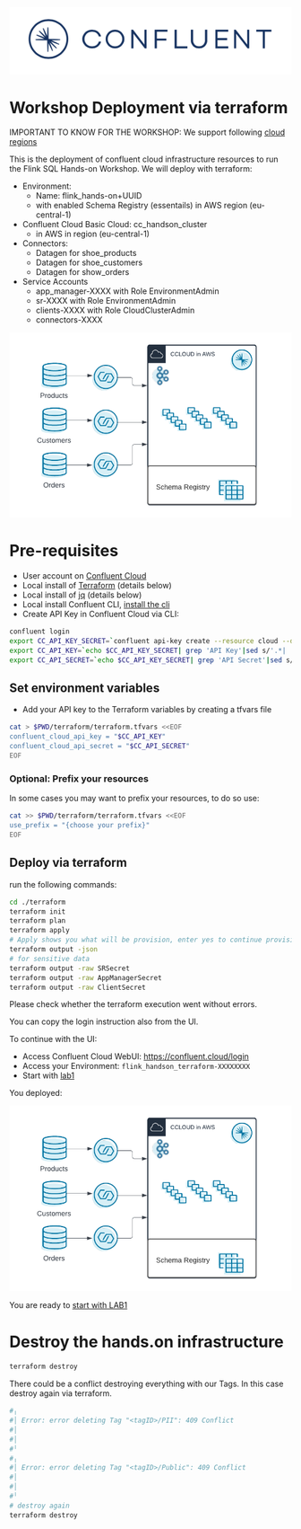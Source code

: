 ![image](img/confluent-logo-300-2.png)

# Workshop Deployment via terraform

IMPORTANT TO KNOW FOR THE WORKSHOP:
We support following [cloud regions](https://docs.confluent.io/cloud/current/flink/index.html#af-long-is-everywhere) 

This is the deployment of confluent cloud infrastructure resources to run the Flink SQL Hands-on Workshop.
We will deploy with terraform:
 - Environment:
     - Name: flink_hands-on+UUID
     - with enabled Schema Registry (essentails) in AWS region (eu-central-1)
 - Confluent Cloud Basic Cloud: cc_handson_cluster
    - in AWS in region (eu-central-1)
 - Connectors:
    - Datagen for shoe_products
    - Datagen for shoe_customers 
    - Datagen for show_orders
 - Service Accounts
    - app_manager-XXXX with Role EnvironmentAdmin
    - sr-XXXX with Role EnvironmentAdmin
    - clients-XXXX with Role CloudClusterAdmin
    - connectors-XXXX
 
![image](img/terraform_deployment.png)

# Pre-requisites
- User account on [Confluent Cloud](https://www.confluent.io/confluent-cloud/tryfree)
- Local install of [Terraform](https://www.terraform.io) (details below)
- Local install of [jq](https://jqlang.github.io/jq/download) (details below)
- Local install Confluent CLI, [install the cli](https://docs.confluent.io/confluent-cli/current/install.html) 
- Create API Key in Confluent Cloud via CLI:

```bash
confluent login
export CC_API_KEY_SECRET=`confluent api-key create --resource cloud --description "API for terraform"`
export CC_API_KEY=`echo $CC_API_KEY_SECRET| grep 'API Key'|sed s/'.*| '//g|sed s/' .*'//g`
export CC_API_SECRET=`echo $CC_API_KEY_SECRET| grep 'API Secret'|sed s/'.*| '//g|sed s/' .*'//g`
```


## Set environment variables
- Add your API key to the Terraform variables by creating a tfvars file
```bash
cat > $PWD/terraform/terraform.tfvars <<EOF
confluent_cloud_api_key = "$CC_API_KEY"
confluent_cloud_api_secret = "$CC_API_SECRET"
EOF
```

### Optional: Prefix your resources

In some cases you may want to prefix your resources, to do so use:

```bash
cat >> $PWD/terraform/terraform.tfvars <<EOF
use_prefix = "{choose your prefix}"
EOF
```

## Deploy via terraform
run the following commands:
```Bash
cd ./terraform
terraform init
terraform plan
terraform apply
# Apply shows you what will be provision, enter yes to continue provisioning 
terraform output -json
# for sensitive data
terraform output -raw SRSecret
terraform output -raw AppManagerSecret
terraform output -raw ClientSecret
```

Please check whether the terraform execution went without errors.

You can copy the login instruction also from the UI.

To continue with the UI:
 - Access Confluent Cloud WebUI: https://confluent.cloud/login
 - Access your Environment: `flink_handson_terraform-XXXXXXXX`
 - Start with [lab1](../lab1.md)

You deployed:

![image](img/terraform_deployment.png)

You are ready to [start with LAB1](../lab1.md)

# Destroy the hands.on infrastructure
```bash
terraform destroy
```
There could be a conflict destroying everything with our Tags. In this case destroy again via terraform.
```bash
#╷
#│ Error: error deleting Tag "<tagID>/PII": 409 Conflict
#│ 
#│ 
#╵
#╷
#│ Error: error deleting Tag "<tagID>/Public": 409 Conflict
#│ 
#│ 
#╵
# destroy again
terraform destroy
``` 
